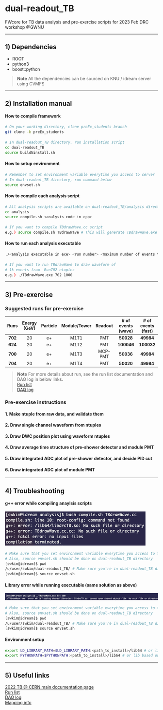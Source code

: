 # dual-readout_TB

FWcore for TB data analysis and pre-exercise scripts for 2023 Feb DRC workshop @GWNU

---
## 1) Dependencies
* ROOT
* python3
* boost::python
>__Note__ All the dependencies can be sourced on KNU / idream server using CVMFS

---
## 2) Installation manual
#### How to compile framework
```sh
# On your working directory, clone preEx_students branch
git clone -b preEx_students

# In dual-readout_TB directory, run installation script
cd dual-readout_TB
source buildNinstall.sh
```
#### How to setup environment
```sh
# Remember to set environment variable everytime you access to server
# In dual-readout_TB directory, run command below
source envset.sh  
```

#### How to compile each analysis script
```sh
# All analysis scripts are available on dual-readout_TB/analysis directory
cd analysis
source compile.sh <analysis code in cpp>

# If you want to compile TBdrawWave.cc script
e.g.) source compile.sh TBdrawWave # This will generate TBdrawWave.exe
```

#### How to run each analysis executable
```sh
./<analysis executable in exe> <run number> <maximum number of events to run>

# If you want to run TBdrawWave to draw waveform of
# 1k events from  Run702 ntuples
e.g.) ./TBdrawWave.exe 702 1000 
```

---
## 3) Pre-exercise
### Suggested runs for pre-exercise

| Runs  | Energy (GeV) | Particle | Module/Tower | Readout | # of events (wave)| # of events (fast)| 
| :---: |:------------:|:--------:|:------------:|:-------:|:-----------------:|:-----------------:|
|**702**|      20      |    e+    |     M1T1     |   PMT   |     **50028**     |     **49984**     |
|**624**|      20      |    e+    |     M1T2     |   PMT   |    **100046**     |    **100032**     |
|**700**|      20      |    e+    |     M1T3     | MCP-PMT |     **50036**     |     **49984**     |
|**704**|      20      |    e+    |     M1T4     |   PMT   |     **50020**     |     **49984**     |
>__Note__ For more details about run, see the run list documentation and DAQ log in below links.\
[Run list](https://github.com)\
[DAQ log](https://google.com)

### Pre-exercise instructions
#### 1. Make ntuple from raw data, and validate them

#### 2. Draw single channel waveform from ntuples

#### 3. Draw DWC position plot using waveform ntuples

#### 4. Draw average time structure of pre-shower detector and module PMT 

#### 5. Draw integrated ADC plot of pre-shower detector, and decide PID cut

#### 6. Draw integrated ADC plot of module PMT

---
## 4) Troubleshooting
#### g++ error while compiling anaylsis scripts 
![image desc](./doc/g%2B%2B_error.png)
```sh
# Make sure that you set environment variable everytime you access to the server
# Also, source envset.sh should be done on dual-readout_TB directory
[swkim@idream]$ pwd
/u/user/swkim/dual-readout_TB/ # Make sure you're in dual-readout_TB directory
[swkim@idream]$ source envset.sh
```

#### Library error while running executable (same solution as above)
![image desc](./doc/lib_error.png)
```sh
# Make sure that you set environment variable everytime you access to the server
# Also, source envset.sh should be done on dual-readout_TB directory
[swkim@idream]$ pwd
/u/user/swkim/dual-readout_TB/ # Make sure you're in dual-readout_TB directory
[swkim@idream]$ source envset.sh
```

#### Environment setup

```sh
export LD_LIBRARY_PATH=$LD_LIBRARY_PATH:<path_to_install>/lib64 # or lib based on your architecture
export PYTHONPATH=$PYTHONPATH:<path_to_install>/lib64 # or lib based on your architecture
```

---
## 5) Useful links

[2022 TB @ CERN main documentation page](https://github.com)\
[Run list](https://github.com)\
[DAQ log](https://google.com)\
[Mapping info](https://github.com)
